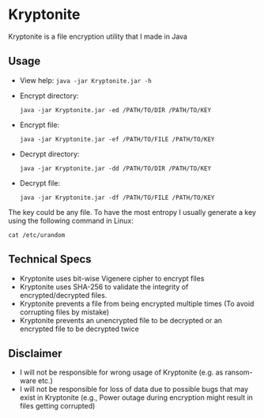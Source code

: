 # Kryptonite
Kryptonite is a file encryption utility that I made in Java

## Usage
- View help:
`java -jar Kryptonite.jar -h`



- Encrypt directory:

     `java -jar Kryptonite.jar -ed /PATH/TO/DIR /PATH/TO/KEY`

- Encrypt file:

     `java -jar Kryptonite.jar -ef /PATH/TO/FILE /PATH/TO/KEY`

- Decrypt directory:

     `java -jar Kryptonite.jar -dd /PATH/TO/DIR /PATH/TO/KEY`

- Decrypt file:

     `java -jar Kryptonite.jar -df /PATH/TO/FILE /PATH/TO/KEY`


The key could be any file. To have the most entropy I usually generate a key using the following command in Linux:

`cat /etc/urandom`


## Technical Specs
- Kryptonite uses bit-wise Vigenere cipher to encrypt files
- Kryptonite uses SHA-256 to validate the integrity of encrypted/decrypted files.
- Kryptonite prevents a file from being encrypted multiple times (To avoid corrupting files by mistake)
- Kryptonite prevents an unencrypted file to be decrypted or an encrypted file to be decrypted twice


## Disclaimer
- I will not be responsible for wrong usage of Kryptonite (e.g. as ransom-ware etc.)
- I will not be responsible for loss of data due to possible bugs that may exist in Kryptonite (e.g., Power outage during encryption might result in files getting corrupted)
